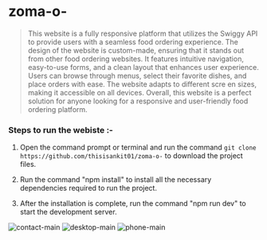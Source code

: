 # zoma-o-
> This website is a fully responsive platform that utilizes the Swiggy API to provide users with a seamless food ordering experience. The design of the website is custom-made, ensuring that it stands out from other food ordering websites. It features intuitive navigation, easy-to-use forms, and a clean layout that enhances user experience. Users can browse through menus, select their favorite dishes, and place orders with ease. The website adapts to different scre
en sizes, making it accessible on all devices. Overall, this website is a perfect solution for anyone looking for a responsive and user-friendly food ordering platform.

### Steps to run the webiste :-
1) Open the command prompt or terminal and run the command `git clone https://github.com/thisisankit01/zoma-o-` to download the project files.

2) Run the command "npm install" to install all the necessary dependencies required to run the project.

3) After the installation is complete, run the command "npm run dev" to start the development server.

![contact-main](https://user-images.githubusercontent.com/93221382/227705891-2ac300f3-554e-48ab-9115-602a746b4acb.png)
![desktop-main](https://user-images.githubusercontent.com/93221382/227705897-fedafe06-f889-4e69-a239-24e83066a72a.png)
![phone-main](https://user-images.githubusercontent.com/93221382/227705899-13cefd38-9084-4920-8c2f-624bcca47a53.jpg)
